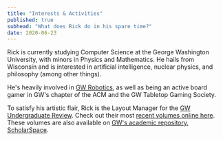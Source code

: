 ```yaml
---
title: "Interests & Activities"
published: true
subhead: "What does Rick do in his spare time?"
date: 2020-06-23
---
```


Rick is currently studying Computer Science at the George Washington University, with minors in Physics and Mathematics. 
He hails from Wisconsin and is interested in artificial intelligence, nuclear physics, and philosophy (among other things).

He's heavily involved in <a href="https://gw-robotics.github.io/" target="_blank">GW Robotics</a>, as well as being an active board gamer in GW's chapter of the ACM and the GW Tabletop Gaming Society.

To satisfy his artistic flair, Rick is the Layout Manager for the <a href="http://www.gwur.org/" target="_blank">GW Undergraduate Review</a>. Check out their most <a href="https://issuu.com/gwur" target="_blank">recent volumes online here</a>. These volumes are also available on <a href="https://scholarspace.library.gwu.edu/catalog?utf8=%E2%9C%93&search_field=all_fields&q=gw+undergraduate+review" target="_blank">GW's academic repository, ScholarSpace</a>.